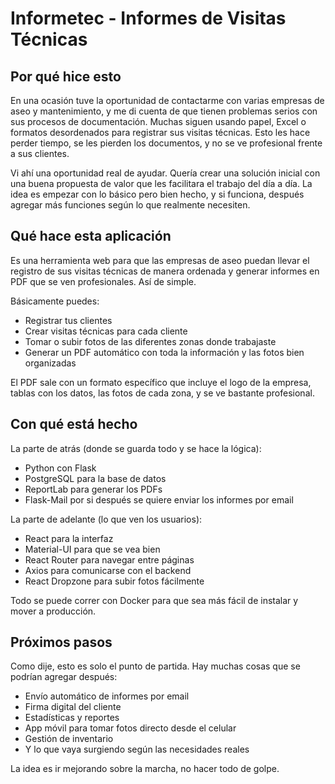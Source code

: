 # Informetec - Informes de Visitas Técnicas

## Por qué hice esto

En una ocasión tuve la oportunidad de contactarme con varias empresas de aseo y mantenimiento, y me di cuenta de que tienen problemas serios con sus procesos de documentación. Muchas siguen usando papel, Excel o formatos desordenados para registrar sus visitas técnicas. Esto les hace perder tiempo, se les pierden los documentos, y no se ve profesional frente a sus clientes.

Vi ahí una oportunidad real de ayudar. Quería crear una solución inicial con una buena propuesta de valor que les facilitara el trabajo del día a día. La idea es empezar con lo básico pero bien hecho, y si funciona, después agregar más funciones según lo que realmente necesiten.

## Qué hace esta aplicación

Es una herramienta web para que las empresas de aseo puedan llevar el registro de sus visitas técnicas de manera ordenada y generar informes en PDF que se ven profesionales. Así de simple.

Básicamente puedes:
- Registrar tus clientes
- Crear visitas técnicas para cada cliente
- Tomar o subir fotos de las diferentes zonas donde trabajaste
- Generar un PDF automático con toda la información y las fotos bien organizadas

El PDF sale con un formato específico que incluye el logo de la empresa, tablas con los datos, las fotos de cada zona, y se ve bastante profesional.

## Con qué está hecho

La parte de atrás (donde se guarda todo y se hace la lógica):
- Python con Flask
- PostgreSQL para la base de datos
- ReportLab para generar los PDFs
- Flask-Mail por si después se quiere enviar los informes por email

La parte de adelante (lo que ven los usuarios):
- React para la interfaz
- Material-UI para que se vea bien
- React Router para navegar entre páginas
- Axios para comunicarse con el backend
- React Dropzone para subir fotos fácilmente

Todo se puede correr con Docker para que sea más fácil de instalar y mover a producción.

## Próximos pasos

Como dije, esto es solo el punto de partida. Hay muchas cosas que se podrían agregar después:
- Envío automático de informes por email
- Firma digital del cliente
- Estadísticas y reportes
- App móvil para tomar fotos directo desde el celular
- Gestión de inventario
- Y lo que vaya surgiendo según las necesidades reales

La idea es ir mejorando sobre la marcha, no hacer todo de golpe.